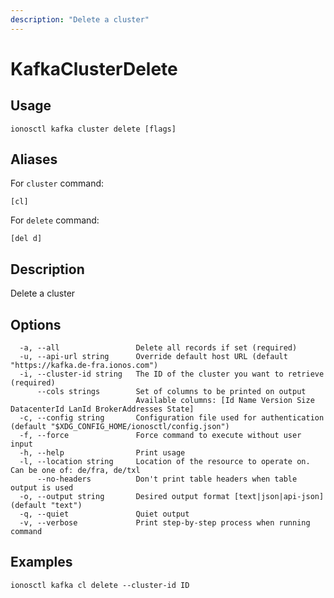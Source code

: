 ```yaml
---
description: "Delete a cluster"
---
```


# KafkaClusterDelete

## Usage

```text
ionosctl kafka cluster delete [flags]
```

## Aliases

For `cluster` command:

```text
[cl]
```

For `delete` command:

```text
[del d]
```

## Description

Delete a cluster

## Options

```text
  -a, --all                 Delete all records if set (required)
  -u, --api-url string      Override default host URL (default "https://kafka.de-fra.ionos.com")
  -i, --cluster-id string   The ID of the cluster you want to retrieve (required)
      --cols strings        Set of columns to be printed on output 
                            Available columns: [Id Name Version Size DatacenterId LanId BrokerAddresses State]
  -c, --config string       Configuration file used for authentication (default "$XDG_CONFIG_HOME/ionosctl/config.json")
  -f, --force               Force command to execute without user input
  -h, --help                Print usage
  -l, --location string     Location of the resource to operate on. Can be one of: de/fra, de/txl
      --no-headers          Don't print table headers when table output is used
  -o, --output string       Desired output format [text|json|api-json] (default "text")
  -q, --quiet               Quiet output
  -v, --verbose             Print step-by-step process when running command
```

## Examples

```text
ionosctl kafka cl delete --cluster-id ID
```

